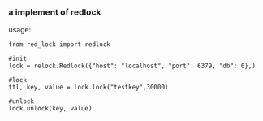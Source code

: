 ### a implement of redlock

usage:

	from red_lock import redlock

	#init
    lock = relock.Redlock({"host": "localhost", "port": 6379, "db": 0},)

    #lock
    ttl, key, value = lock.lock("testkey",30000)

    #unlock
    lock.unlock(key, value)

